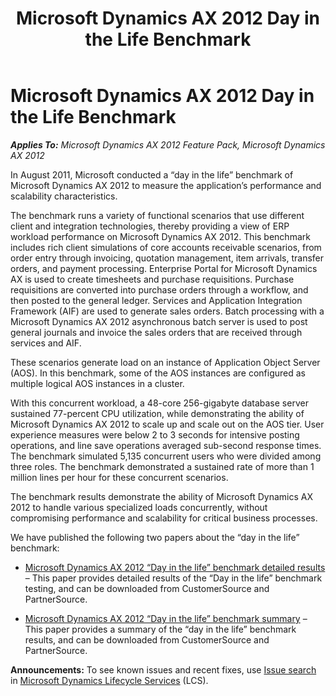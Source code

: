 ﻿---
title: Microsoft Dynamics AX 2012 Day in the Life Benchmark
TOCTitle: Microsoft Dynamics AX 2012 Day in the Life Benchmark
ms:assetid: f6030832-b299-42f5-9b8c-7c0fef5a2c71
ms:mtpsurl: https://technet.microsoft.com/en-us/library/Hh500191(v=AX.60)
ms:contentKeyID: 37820258
ms.date: 04/18/2014
mtps_version: v=AX.60
---

# Microsoft Dynamics AX 2012 Day in the Life Benchmark 


_**Applies To:** Microsoft Dynamics AX 2012 Feature Pack, Microsoft Dynamics AX 2012_

In August 2011, Microsoft conducted a “day in the life” benchmark of Microsoft Dynamics AX 2012 to measure the application’s performance and scalability characteristics.

The benchmark runs a variety of functional scenarios that use different client and integration technologies, thereby providing a view of ERP workload performance on Microsoft Dynamics AX 2012. This benchmark includes rich client simulations of core accounts receivable scenarios, from order entry through invoicing, quotation management, item arrivals, transfer orders, and payment processing. Enterprise Portal for Microsoft Dynamics AX is used to create timesheets and purchase requisitions. Purchase requisitions are converted into purchase orders through a workflow, and then posted to the general ledger. Services and Application Integration Framework (AIF) are used to generate sales orders. Batch processing with a Microsoft Dynamics AX 2012 asynchronous batch server is used to post general journals and invoice the sales orders that are received through services and AIF.

These scenarios generate load on an instance of Application Object Server (AOS). In this benchmark, some of the AOS instances are configured as multiple logical AOS instances in a cluster.

With this concurrent workload, a 48-core 256-gigabyte database server sustained 77-percent CPU utilization, while demonstrating the ability of Microsoft Dynamics AX 2012 to scale up and scale out on the AOS tier. User experience measures were below 2 to 3 seconds for intensive posting operations, and line save operations averaged sub-second response times. The benchmark simulated 5,135 concurrent users who were divided among three roles. The benchmark demonstrated a sustained rate of more than 1 million lines per hour for these concurrent scenarios.

The benchmark results demonstrate the ability of Microsoft Dynamics AX 2012 to handle various specialized loads concurrently, without compromising performance and scalability for critical business processes.

We have published the following two papers about the “day in the life” benchmark:

  - [Microsoft Dynamics AX 2012 “Day in the life” benchmark detailed results](http://go.microsoft.com/fwlink/?linkid=230564) – This paper provides detailed results of the “Day in the life” benchmark testing, and can be downloaded from CustomerSource and PartnerSource.

  - [Microsoft Dynamics AX 2012 “Day in the life” benchmark summary](http://go.microsoft.com/fwlink/?linkid=230566) – This paper provides a summary of the “day in the life” benchmark results, and can be downloaded from CustomerSource and PartnerSource.

  
**Announcements:** To see known issues and recent fixes, use [Issue search](http://go.microsoft.com/fwlink/?linkid=389258) in [Microsoft Dynamics Lifecycle Services](http://go.microsoft.com/fwlink/?linkid=306505) (LCS).

